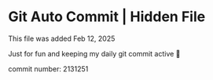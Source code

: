# Git Auto Commit | Hidden File

This file was added Feb 12, 2025

Just for fun and keeping my daily git commit active 🤪

commit number: 2131251
